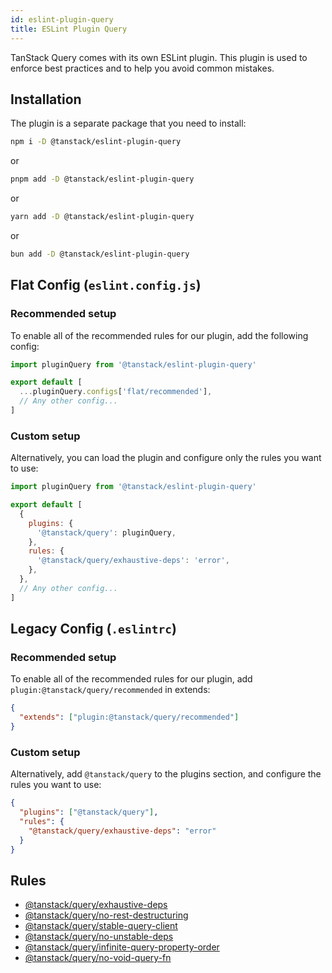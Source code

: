 ```yaml
---
id: eslint-plugin-query
title: ESLint Plugin Query
---
```


TanStack Query comes with its own ESLint plugin. This plugin is used to enforce best practices and to help you avoid common mistakes.

## Installation

The plugin is a separate package that you need to install:

```bash
npm i -D @tanstack/eslint-plugin-query
```

or

```bash
pnpm add -D @tanstack/eslint-plugin-query
```

or

```bash
yarn add -D @tanstack/eslint-plugin-query
```

or

```bash
bun add -D @tanstack/eslint-plugin-query
```

## Flat Config (`eslint.config.js`)

### Recommended setup

To enable all of the recommended rules for our plugin, add the following config:

```js
import pluginQuery from '@tanstack/eslint-plugin-query'

export default [
  ...pluginQuery.configs['flat/recommended'],
  // Any other config...
]
```

### Custom setup

Alternatively, you can load the plugin and configure only the rules you want to use:

```js
import pluginQuery from '@tanstack/eslint-plugin-query'

export default [
  {
    plugins: {
      '@tanstack/query': pluginQuery,
    },
    rules: {
      '@tanstack/query/exhaustive-deps': 'error',
    },
  },
  // Any other config...
]
```

## Legacy Config (`.eslintrc`)

### Recommended setup

To enable all of the recommended rules for our plugin, add `plugin:@tanstack/query/recommended` in extends:

```json
{
  "extends": ["plugin:@tanstack/query/recommended"]
}
```

### Custom setup

Alternatively, add `@tanstack/query` to the plugins section, and configure the rules you want to use:

```json
{
  "plugins": ["@tanstack/query"],
  "rules": {
    "@tanstack/query/exhaustive-deps": "error"
  }
}
```

## Rules

- [@tanstack/query/exhaustive-deps](../exhaustive-deps.md)
- [@tanstack/query/no-rest-destructuring](../no-rest-destructuring.md)
- [@tanstack/query/stable-query-client](../stable-query-client.md)
- [@tanstack/query/no-unstable-deps](../no-unstable-deps.md)
- [@tanstack/query/infinite-query-property-order](../infinite-query-property-order.md)
- [@tanstack/query/no-void-query-fn](../no-void-query-fn.md)
